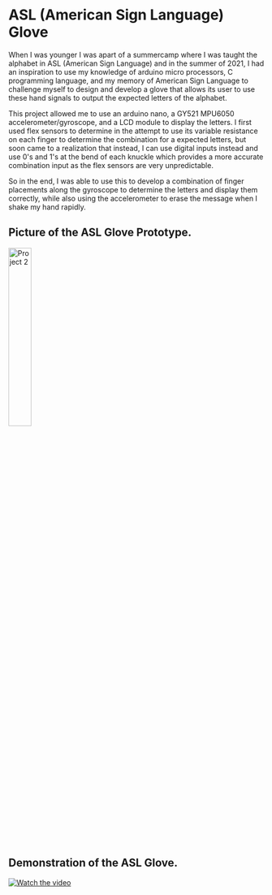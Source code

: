 # ASL (American Sign Language) Glove

When I was younger I was apart of a summercamp where I was taught the alphabet in ASL (American Sign Language) and in the summer of 2021, I had an inspiration to use my knowledge of arduino micro processors, C programming language, and my memory of American Sign Language to challenge myself to design and develop a glove that allows its user to use these hand signals to output the expected letters of the alphabet.

This project allowed me to use an arduino nano, a GY521 MPU6050 accelerometer/gyroscope, and a LCD module to display the letters.
I first used flex sensors to determine in the attempt to use its variable resistance on each finger to determine the combination for a expected letters, but soon came to a realization that instead, I can use digital inputs instead and use 0's and 1's at the bend of each knuckle which provides a more accurate combination input as the flex sensors are very unpredictable.

So in the end, I was able to use this to develop a combination of finger placements along the gyroscope to determine the letters and display them correctly, while also using the accelerometer to erase the message when I shake my hand rapidly.
<!--
<img src="https://github.com/user-attachments/assets/bc800d42-9adb-4809-be05-e38c3c93ba8e" alt="Project 2" style="width:30%; height:auto;">
![image(1)](https://github.com/user-attachments/assets/f880b5e6-2788-4496-b092-7125fbbaed09)
![image(2)](https://github.com/user-attachments/assets/6273ce74-02b9-4fa0-beaa-7033ea060721)
![image(3)](https://github.com/user-attachments/assets/314c030d-0c0a-4a4a-beb4-09ce89c00d66)
![image(4)](https://github.com/user-attachments/assets/be20855d-7166-431e-89bf-32c3756bcbcc)
![image(5)](https://github.com/user-attachments/assets/8422ddc5-5532-44f9-9815-91e6bd85c082)
![image](https://github.com/user-attachments/assets/51b997f4-8c57-42fc-bdbe-be575b2d8972)

[![Watch the video](https://img.youtube.com/vi/9twqcwSKyeY/0.jpg)](https://www.youtube.com/watch?v=9twqcwSKyeY)
https://youtube.com/shorts/agsWuEC8VSQ
-->
## Picture of the ASL Glove Prototype.
<img src="https://github.com/user-attachments/assets/e441385b-d8f0-4e1b-9706-6823a24ae4e1" alt="Project 2" style="width:30%; height:auto;">

## Demonstration of the ASL Glove.
[![Watch the video](https://img.youtube.com/vi/agsWuEC8VSQ/0.jpg)](https://www.youtube.com/watch?v=agsWuEC8VSQ)
